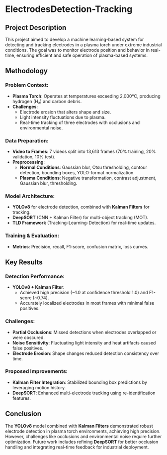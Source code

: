 # ElectrodesDetection-Tracking
## Project Description

This project aimed to develop a machine learning-based system for detecting and tracking electrodes in a plasma torch under extreme industrial conditions. The goal was to monitor electrode position and behavior in real-time, ensuring efficient and safe operation of plasma-based systems.

## Methodology

### Problem Context:
- **Plasma Torch**: Operates at temperatures exceeding 2,000°C, producing hydrogen (H₂) and carbon debris.
- **Challenges**: 
  - Electrode erosion that alters shape and size.
  - Light intensity fluctuations due to plasma.
  - Real-time tracking of three electrodes with occlusions and environmental noise.

### Data Preparation:
- **Video to Frames**: 7 videos split into 13,613 frames (70% training, 20% validation, 10% test).
- **Preprocessing**:
  - **Normal Conditions**: Gaussian blur, Otsu thresholding, contour detection, bounding boxes, YOLO-format normalization.
  - **Plasma Conditions**: Negative transformation, contrast adjustment, Gaussian blur, thresholding.

### Model Architecture:
- **YOLOv8** for electrode detection, combined with **Kalman Filters** for tracking.
- **DeepSORT** (CNN + Kalman Filter) for multi-object tracking (MOT).
- **TLD Framework** (Tracking-Learning-Detection) for real-time updates.

### Training & Evaluation:
- **Metrics**: Precision, recall, F1-score, confusion matrix, loss curves.

## Key Results

### Detection Performance:
- **YOLOv8 + Kalman Filter**:
  - Achieved high precision (~1.0 at confidence threshold 1.0) and F1-score (~0.74).
  - Accurately localized electrodes in most frames with minimal false positives.
  
### Challenges:
- **Partial Occlusions**: Missed detections when electrodes overlapped or were obscured.
- **Noise Sensitivity**: Fluctuating light intensity and heat artifacts caused false positives.
- **Electrode Erosion**: Shape changes reduced detection consistency over time.

### Proposed Improvements:
- **Kalman Filter Integration**: Stabilized bounding box predictions by leveraging motion history.
- **DeepSORT**: Enhanced multi-electrode tracking using re-identification features.

## Conclusion

The **YOLOv8** model combined with **Kalman Filters** demonstrated robust electrode detection in plasma torch environments, achieving high precision. However, challenges like occlusions and environmental noise require further optimization. Future work includes refining **DeepSORT** for better occlusion handling and integrating real-time feedback for industrial deployment.
